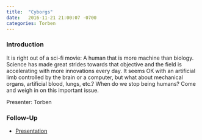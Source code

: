 ```yaml
---
title:  "Cyborgs"
date:   2016-11-21 21:00:07 -0700
categories: Torben
---
```


### Introduction

It is right out of a sci-fi movie: A human that is more machine than biology. Science has made great strides towards that objective and the field is accelerating with more innovations every day. It seems OK with an artificial limb controlled by the brain or a computer, but what about mechanical organs, artificial blood, lungs, etc.? When do we stop being humans? Come and weigh in on this important issue.

Presenter: Torben

### Follow-Up

* [Presentation](/assets/present/cyborgs.pdf) 

[](https://futurism.com/new-bionic-eye-that-connects-to-the-brain-successfully-restores-a-womans-sight/)

